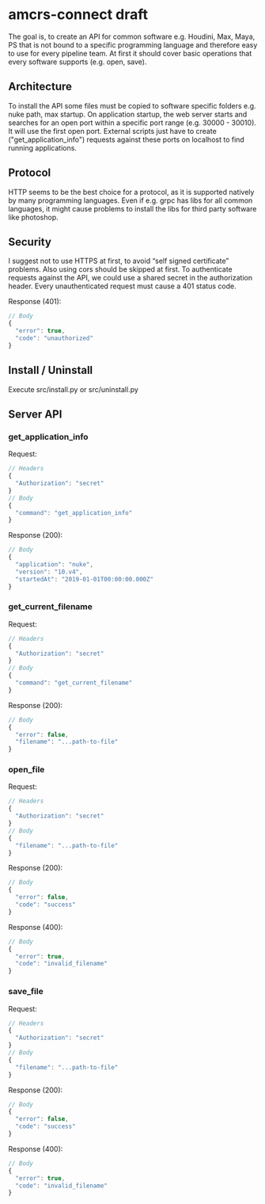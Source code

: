 # amcrs-connect draft

The goal is, to create an API for common software e.g. Houdini, Max, Maya, PS that is not bound to a specific programming language and therefore easy to use for every pipeline team. At first it should cover basic operations that every software supports (e.g. open, save).

## Architecture

To install the API some files must be copied to software specific folders e.g. nuke path, max startup. On application startup, the web server starts and searches for an open port within a specific port range (e.g. 30000 - 30010). It will use the first open port. External scripts just have to create ("get_application_info") requests against these ports on localhost to find running applications.

## Protocol

HTTP seems to be the best choice for a protocol, as it is supported natively by many programming languages. Even if e.g. grpc has libs for all common languages, it might cause problems to install the libs for third party software like photoshop.

## Security

I suggest not to use HTTPS at first, to avoid “self signed certificate” problems. Also using cors should be skipped at first. To authenticate requests against the API, we could use a shared secret in the authorization header. Every unauthenticated request must cause a 401 status code.

Response (401):

```js
// Body
{
  "error": true,
  "code": "unauthorized"
}
```

## Install / Uninstall

Execute src/install.py or src/uninstall.py

## Server API

### get_application_info

Request:

```js
// Headers
{
  "Authorization": "secret"
}
// Body
{
  "command": "get_application_info"
}
```

Response (200):

```js
// Body
{
  "application": "nuke",
  "version": "10.v4",
  "startedAt": "2019-01-01T00:00:00.000Z"
}
```

### get_current_filename

Request:

```js
// Headers
{
  "Authorization": "secret"
}
// Body
{
  "command": "get_current_filename"
}
```

Response (200):

```js
// Body
{
  "error": false,
  "filename": "...path-to-file"
}
```

### open_file

Request:

```js
// Headers
{
  "Authorization": "secret"
}
// Body
{
  "filename": "...path-to-file"
}
```

Response (200):

```js
// Body
{
  "error": false,
  "code": "success"
}
```

Response (400):

```js
// Body
{
  "error": true,
  "code": "invalid_filename"
}
```

### save_file

Request:

```js
// Headers
{
  "Authorization": "secret"
}
// Body
{
  "filename": "...path-to-file"
}
```

Response (200):

```js
// Body
{
  "error": false,
  "code": "success"
}
```

Response (400):

```js
// Body
{
  "error": true,
  "code": "invalid_filename"
}
```
